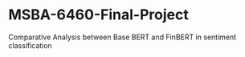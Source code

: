 # MSBA-6460-Final-Project
Comparative Analysis between Base BERT and FinBERT in sentiment classification

